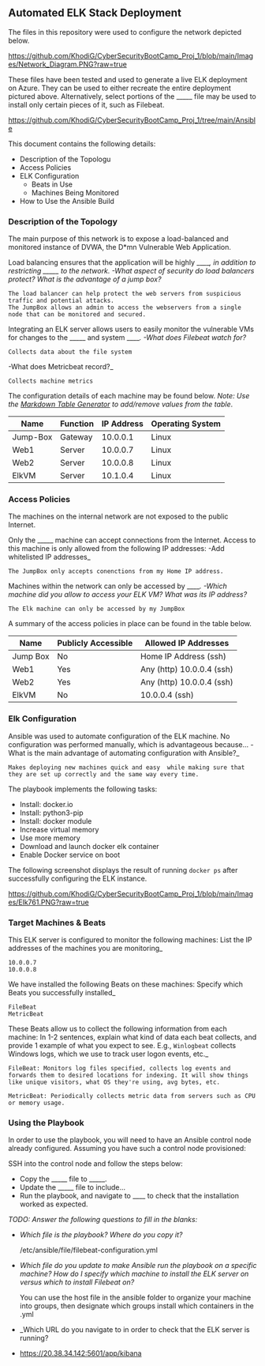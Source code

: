 ## Automated ELK Stack Deployment

The files in this repository were used to configure the network depicted below.

https://github.com/KhodiG/CyberSecurityBootCamp_Proj_1/blob/main/Images/Network_Diagram.PNG?raw=true

These files have been tested and used to generate a live ELK deployment on Azure. They can be used to either recreate the entire deployment pictured above. Alternatively, select portions of the _____ file may be used to install only certain pieces of it, such as Filebeat.

  https://github.com/KhodiG/CyberSecurityBootCamp_Proj_1/tree/main/Ansible

This document contains the following details:
- Description of the Topologu
- Access Policies
- ELK Configuration
  - Beats in Use
  - Machines Being Monitored
- How to Use the Ansible Build


### Description of the Topology

The main purpose of this network is to expose a load-balanced and monitored instance of DVWA, the D*mn Vulnerable Web Application.

Load balancing ensures that the application will be highly _____, in addition to restricting _____ to the network.
-What aspect of security do load balancers protect? What is the advantage of a jump box?_
	
	The load balancer can help protect the web servers from suspicious traffic and potential attacks.
	The JumpBox allows an admin to access the webservers from a single node that can be monitored and secured.
	
Integrating an ELK server allows users to easily monitor the vulnerable VMs for changes to the _____ and system _____.
-What does Filebeat watch for?_
	
	Collects data about the file system

-What does Metricbeat record?_
	
	Collects machine metrics

The configuration details of each machine may be found below.
_Note: Use the [Markdown Table Generator](http://www.tablesgenerator.com/markdown_tables) to add/remove values from the table_.

| Name     | Function | IP Address | Operating System |
|----------|----------|------------|------------------|
| Jump-Box | Gateway  | 10.0.0.1   | Linux            |
| Web1     | Server   | 10.0.0.7   | Linux            |
| Web2     | Server   | 10.0.0.8   | Linux            |
| ElkVM    | Server   | 10.1.0.4   | Linux            |

### Access Policies

The machines on the internal network are not exposed to the public Internet. 

Only the _____ machine can accept connections from the Internet. Access to this machine is only allowed from the following IP addresses:
-Add whitelisted IP addresses_
	
	The JumpBox only accepts conenctions from my Home IP address.

Machines within the network can only be accessed by _____.
-Which machine did you allow to access your ELK VM? What was its IP address?_
	
	The Elk machine can only be accessed by my JumpBox

A summary of the access policies in place can be found in the table below.

| Name     | Publicly Accessible | Allowed IP Addresses       |
|----------|---------------------|----------------------------|
| Jump Box | No                  | Home IP Address (ssh)      |
| Web1     | Yes                 | Any (http) 10.0.0.4 (ssh)  |
| Web2     | Yes                 | Any (http) 10.0.0.4 (ssh)  |
| ElkVM    | No			 | 10.0.0.4 (ssh)             |

### Elk Configuration

Ansible was used to automate configuration of the ELK machine. No configuration was performed manually, which is advantageous because...
-What is the main advantage of automating configuration with Ansible?_
	
	Makes deploying new machines quick and easy  while making sure that they are set up correctly and the same way every time.

The playbook implements the following tasks:
- Install: docker.io
- Install: python3-pip
- Install: docker module
- Increase virtual memory
- Use more memory
- Download and launch docker elk container
- Enable Docker service on boot

The following screenshot displays the result of running `docker ps` after successfully configuring the ELK instance.

https://github.com/KhodiG/CyberSecurityBootCamp_Proj_1/blob/main/Images/Elk761.PNG?raw=true

### Target Machines & Beats
This ELK server is configured to monitor the following machines:
List the IP addresses of the machines you are monitoring_
	
	10.0.0.7
	10.0.0.8

We have installed the following Beats on these machines:
Specify which Beats you successfully installed_
	
	FileBeat
	MetricBeat

These Beats allow us to collect the following information from each machine:
In 1-2 sentences, explain what kind of data each beat collects, and provide 1 example of what you expect to see. E.g., `Winlogbeat` collects Windows logs, which we use to track user logon events, etc._
	
	FileBeat: Monitors log files specified, collects log events and forwards them to desired locations for indexing. It will show things like unique visitors, what OS they're using, avg bytes, etc.
	
	MetricBeat: Periodically collects metric data from servers such as CPU or memory usage.

### Using the Playbook
In order to use the playbook, you will need to have an Ansible control node already configured. Assuming you have such a control node provisioned: 

SSH into the control node and follow the steps below:
- Copy the _____ file to _____.
- Update the _____ file to include...
- Run the playbook, and navigate to ____ to check that the installation worked as expected.

_TODO: Answer the following questions to fill in the blanks:_
- _Which file is the playbook? Where do you copy it?_
	
	/etc/ansible/file/filebeat-configuration.yml
	
- _Which file do you update to make Ansible run the playbook on a specific machine? How do I specify which machine to install the ELK server on versus which to install Filebeat on?_
	
	You can use the host file in the ansible folder to organize your machine into groups, then designate which groups install which containers in the .yml
	
- _Which URL do you navigate to in order to check that the ELK server is running?
- 
	https://20.38.34.142:5601/app/kibana
